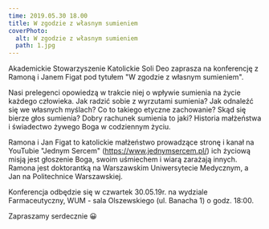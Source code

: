 ```yaml
---
time: 2019.05.30 18.00
title: W zgodzie z własnym sumieniem
coverPhoto:
  alt: W zgodzie z własnym sumieniem
  path: 1.jpg
---
```

Akademickie Stowarzyszenie Katolickie Soli Deo zaprasza na konferencję z Ramoną i Janem Figat pod tytułem "W zgodzie z własnym sumieniem".

Nasi prelegenci opowiedzą w trakcie niej o wpływie sumienia na życie każdego człowieka.
Jak radzić sobie z wyrzutami sumienia?
Jak odnaleźć się we własnych myślach?
Co to takiego etyczne zachowanie?
Skąd się bierze głos sumienia?
Dobry rachunek sumienia to jaki?
Historia małżeństwa i świadectwo żywego Boga w codziennym życiu.


Ramona i Jan Figat to katolickie małżeństwo prowadzące stronę i kanał na YouTubie "Jednym Sercem" (https://www.jednymsercem.pl/) ich życiową misją jest głoszenie Boga, swoim uśmiechem i wiarą zarażają innych. Ramona jest doktorantką na Warszawskim Uniwersytecie Medycznym, a Jan na Politechnice Warszawskiej. 

Konferencja odbędzie się w czwartek 30.05.19r. na wydziale Farmaceutyczny, WUM - sala Olszewskiego (ul. Banacha 1) o godz. 18:00. 

Zapraszamy serdecznie 😀